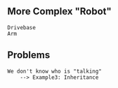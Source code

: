 ## More Complex "Robot"
    Drivebase
    Arm

## Problems
    We don't know who is "talking"
        --> Example3: Inheritance
